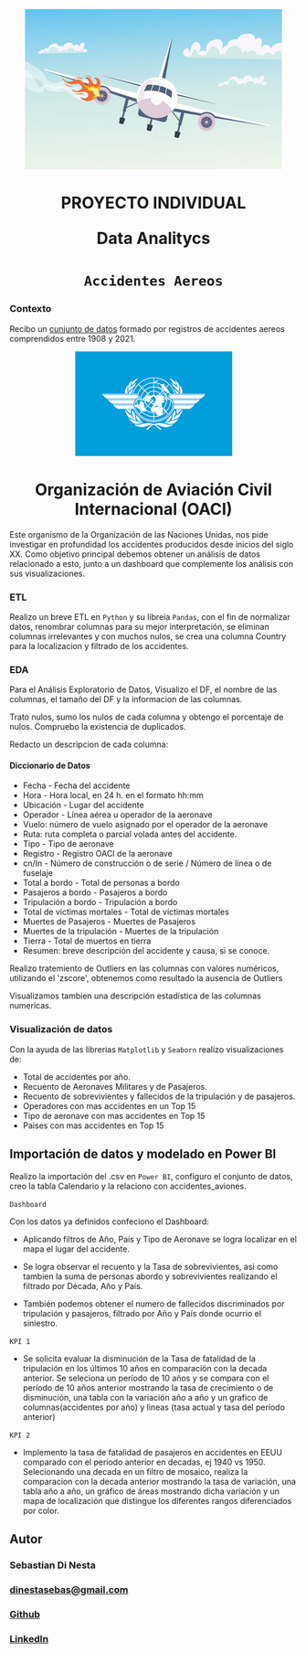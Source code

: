 <p align='center'>
<img src ="src/portada.jpg">
<p>

<h1 align='center'>
 <b>PROYECTO INDIVIDUAL</b>

 <b>Data Analitycs</b>
</h1>
 
# <h1 align="center">**`Accidentes Aereos`**</h1>



### **Contexto**

Recibo un [cunjunto de datos](https://github.com/sebasdines/PI_DA_accidente_aviones/blob/main/src/AccidentesAviones.csv) formado por registros de accidentes aereos comprendidos entre 1908 y 2021.

<p align='center'>
<img src ="src/logo.png">
<p>
<h1 align="center">Organización de Aviación Civil Internacional (OACI)</h1>


 Este organismo de la Organización de las Naciones Unidas, nos pide investigar en profundidad los accidentes producidos desde inicios del siglo XX. Como objetivo principal debemos obtener un análisis de datos relacionado a esto, junto a un dashboard que complemente los análisis con sus visualizaciones. 

### **ETL**

Realizo un breve ETL en `Python` y su libreia `Pandas`, con el fin de normalizar datos, renombrar columnas para su mejor interpretación, se eliminan columnas irrelevantes y con muchos nulos, se crea una columna Country para la localizacion y filtrado de los accidentes.

### **EDA**

Para el Análisis Exploratorio de Datos, Visualizo el DF, el nombre de las columnas, el tamaño del DF y la informacion de las columnas.

Trato nulos, sumo los nulos de cada columna y obtengo el porcentaje de nulos.
Compruebo la existencia de duplicados.

Redacto un descripcion de cada columna:

#### **Diccionario de Datos**

* Fecha - Fecha del accidente
* Hora - Hora local, en 24 h. en el formato hh:mm
* Ubicación - Lugar del accidente
* Operador - Línea aérea u operador de la aeronave
* Vuelo: número de vuelo asignado por el operador de la aeronave
* Ruta: ruta completa o parcial volada antes del accidente.
* Tipo - Tipo de aeronave
* Registro - Registro OACI de la aeronave
* cn/In - Número de construcción o de serie / Número de línea o de fuselaje
* Total a bordo - Total de personas a bordo
* Pasajeros a bordo - Pasajeros a bordo
* Tripulación a bordo - Tripulación a bordo
* Total de víctimas mortales - Total de víctimas mortales
* Muertes de Pasajeros - Muertes de Pasajeros
* Muertes de la tripulación - Muertes de la tripulación
* Tierra - Total de muertos en tierra
* Resumen: breve descripción del accidente y causa, si se conoce.

Realizo tratemiento de Outliers en las columnas con valores numéricos, utilizando el 'zscore', obtenemos como resultado la ausencia de Outliers

Visualizamos tambien una descripción estadística de las columnas numericas.

### **Visualización de datos**

Con la ayuda de las librerias `Matplotlib` y `Seaborn` realizo visualizaciones de:

* Total de accidentes por año.
* Recuento de Aeronaves Militares y de Pasajeros.
* Recuento de sobrevivientes y fallecidos de la tripulación y de pasajeros.
* Operadores con mas accidentes en un Top 15
* Tipo de aeronave con mas accidentes en Top 15
* Paises con mas accidentes en Top 15


## **Importación de datos y modelado en Power BI**

Realizo la importación del .csv en `Power BI`, configuro el conjunto de datos, creo la tabla Calendario y la relaciono con accidentes_aviones.

`Dashboard`

Con los datos ya definidos confeciono el Dashboard:

* Aplicando filtros de Año, País y Tipo de Aeronave se logra localizar en el mapa el lugar del accidente.

* Se logra observar el recuento y la Tasa de sobrevivientes, asi como tambien la suma de personas abordo y sobrevivientes realizando el filtrado por Década, Año y País.

* También podemos obtener el numero de fallecidos discriminados por tripulación y pasajeros, filtrado por Año y País donde ocurrio el siniestro.

`KPI 1`

* Se solicita evaluar la disminución de la Tasa de fatalidad de la tripulación en los últimos 10 años en comparación con la decada anterior.
Se seleciona un período de 10 años y se compara con el período de 10 años anterior mostrando la tasa de crecimiento o de disminución, una tabla con la variación año a año y un grafico de columnas(accidentes por año) y lineas (tasa actual y tasa del período anterior)

`KPI 2`

* Implemento la tasa de fatalidad de pasajeros en accidentes en EEUU comparado con el periodo anterior en decadas, ej 1940 vs 1950.
Selecionando una decada en un filtro de mosaico, realiza la comparacion con la decada anterior mostrando la tasa de variación, una tabla año a año, un gráfico de áreas mostrando dicha variación y un mapa de localización que distingue los diferentes rangos diferenciados por color.

## **Autor**
### **Sebastian Di Nesta**
### **dinestasebas@gmail.com**
### [Github](https://github.com/sebasdines/PI_DA_accidente_aviones)
### [LinkedIn](https://www.linkedin.com/in/sebasti%C3%A1n-di-nesta-3241b1156/)




